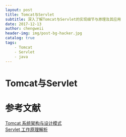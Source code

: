 ```yaml
---
layout: post
title: Tomcat与Servlet
subtitle: 深入了解Tomcat与Servlet的实现细节与原理及其应用
date: 2017-12-13
author: chengweii
header-img: img/post-bg-hacker.jpg
catalog: true
tags:
    - Tomcat
    - Servlet
    - java
---
```


# Tomcat与Servlet

# 参考文献
[Tomcat 系统架构与设计模式](https://www.ibm.com/developerworks/cn/java/j-lo-tomcat1/)  
[Servlet 工作原理解析](https://www.ibm.com/developerworks/cn/java/j-lo-servlet/)  